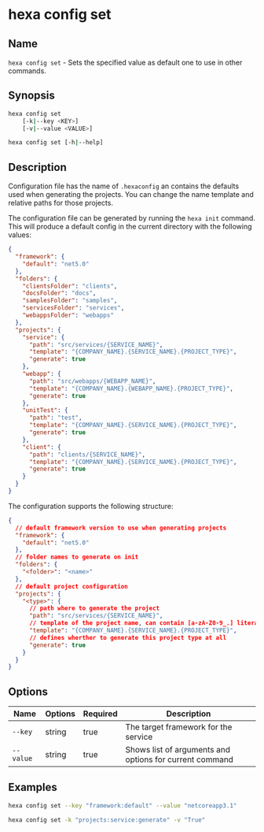 # hexa config set

## Name

`hexa config set` - Sets the specified value as default one to use in other commands.

## Synopsis

```bash
hexa config set
    [-k|--key <KEY>]
    [-v|--value <VALUE>]

hexa config set [-h|--help]
```

## Description

Configuration file has the name of `.hexaconfig` an contains the defaults used when generating the projects. You can change the name template and relative paths for those projects.

The configuration file can be generated by running the `hexa init` command. This will produce a default config in the current directory with the following values:

```json
{
  "framework": {
    "default": "net5.0"
  },
  "folders": {
    "clientsFolder": "clients",
    "docsFolder": "docs",
    "samplesFolder": "samples",
    "servicesFolder": "services",
    "webappsFolder": "webapps"
  },
  "projects": {
    "service": {
      "path": "src/services/{SERVICE_NAME}",
      "template": "{COMPANY_NAME}.{SERVICE_NAME}.{PROJECT_TYPE}",
      "generate": true
    },
    "webapp": {
      "path": "src/webapps/{WEBAPP_NAME}",
      "template": "{COMPANY_NAME}.{WEBAPP_NAME}.{PROJECT_TYPE}",
      "generate": true
    },
    "unitTest": {
      "path": "test",
      "template": "{COMPANY_NAME}.{SERVICE_NAME}.{PROJECT_TYPE}",
      "generate": true
    },
    "client": {
      "path": "clients/{SERVICE_NAME}",
      "template": "{COMPANY_NAME}.{SERVICE_NAME}.{PROJECT_TYPE}",
      "generate": true
    }
  }
}
```

The configuration supports the following structure:

```json
{
  // default framework version to use when generating projects
  "framework": {
    "default": "net5.0"
  },
  // folder names to generate on init
  "folders": {
    "<folder>": "<name>"
  },
  // default project configuration
  "projects": {
    "<type>": {
      // path where to generate the project
      "path": "src/services/{SERVICE_NAME}",
      // template of the project name, can contain [a-zA-Z0-9_.] literals
      "template": "{COMPANY_NAME}.{SERVICE_NAME}.{PROJECT_TYPE}",
      // defines wherther to generate this project type at all
      "generate": true
    }
  }
}
```

## Options

| Name      | Options   | Required  | Description                           |
|---        |---        |---        |---                                    |
| `--key`   | string    | true      | The target framework for the service  |
| `--value` | string    | true      | Shows list of arguments and options for current command   |

## Examples

```bash
hexa config set --key "framework:default" --value "netcoreapp3.1"

hexa config set -k "projects:service:generate" -v "True"
```
